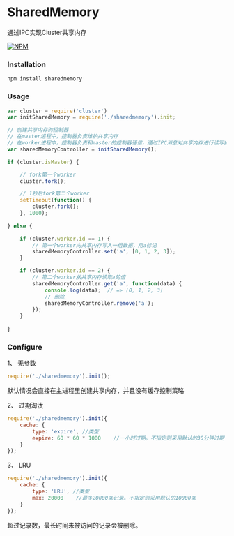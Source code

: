 SharedMemory
===
通过IPC实现Cluster共享内存

[![NPM](https://nodei.co/npm/sharedmemory.png)](https://nodei.co/npm/sharedmemory/)

### Installation
	npm install sharedmemory

### Usage

```javascript
var cluster = require('cluster')
var initSharedMemory = require('./sharedmemory').init;

// 创建共享内存的控制器
// 在master进程中，控制器负责维护共享内存
// 在worker进程中，控制器负责和master的控制器通信，通过IPC消息对共享内存进行读写操作
var sharedMemoryController = initSharedMemory();

if (cluster.isMaster) {

    // fork第一个worker
    cluster.fork();

    // 1秒后fork第二个worker
    setTimeout(function() {
        cluster.fork(); 
    }, 1000);
      
} else {

    if (cluster.worker.id == 1) {
        // 第一个worker向共享内存写入一组数据，用a标记
        sharedMemoryController.set('a', [0, 1, 2, 3]);
    }

    if (cluster.worker.id == 2) {
        // 第二个worker从共享内存读取a的值
        sharedMemoryController.get('a', function(data) {
            console.log(data);  // => [0, 1, 2, 3]
            // 删除
            sharedMemoryController.remove('a');
        });
    }
    
}
```

### Configure

1、 无参数

```javascript
require('./sharedmemory').init();
```

默认情况会直接在主进程里创建共享内存，并且没有缓存控制策略

2、 过期淘汰

```javascript
require('./sharedmemory').init({
    cache: {
        type: 'expire', //类型
        expire: 60 * 60 * 1000    //一小时过期。不指定则采用默认的30分钟过期
    }
});
```

3、 LRU

```javascript
require('./sharedmemory').init({
    cache: {
        type: 'LRU', //类型
        max: 20000    //最多20000条记录。不指定则采用默认的10000条
    }
});
```

超过记录数，最长时间未被访问的记录会被删除。

